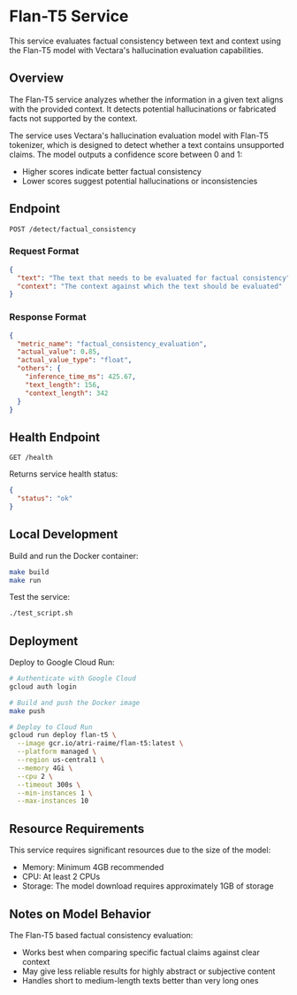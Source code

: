 # Flan-T5 Service

This service evaluates factual consistency between text and context using the Flan-T5 model with Vectara's hallucination evaluation capabilities.

## Overview

The Flan-T5 service analyzes whether the information in a given text aligns with the provided context. It detects potential hallucinations or fabricated facts not supported by the context.

The service uses Vectara's hallucination evaluation model with Flan-T5 tokenizer, which is designed to detect whether a text contains unsupported claims. The model outputs a confidence score between 0 and 1:
- Higher scores indicate better factual consistency
- Lower scores suggest potential hallucinations or inconsistencies

## Endpoint

`POST /detect/factual_consistency`

### Request Format

```json
{
  "text": "The text that needs to be evaluated for factual consistency",
  "context": "The context against which the text should be evaluated"
}
```

### Response Format

```json
{
  "metric_name": "factual_consistency_evaluation",
  "actual_value": 0.85,
  "actual_value_type": "float",
  "others": {
    "inference_time_ms": 425.67,
    "text_length": 156,
    "context_length": 342
  }
}
```

## Health Endpoint

`GET /health`

Returns service health status:

```json
{
  "status": "ok"
}
```

## Local Development

Build and run the Docker container:

```bash
make build
make run
```

Test the service:

```bash
./test_script.sh
```

## Deployment

Deploy to Google Cloud Run:

```bash
# Authenticate with Google Cloud
gcloud auth login

# Build and push the Docker image
make push

# Deploy to Cloud Run
gcloud run deploy flan-t5 \
  --image gcr.io/atri-raime/flan-t5:latest \
  --platform managed \
  --region us-central1 \
  --memory 4Gi \
  --cpu 2 \
  --timeout 300s \
  --min-instances 1 \
  --max-instances 10
```

## Resource Requirements

This service requires significant resources due to the size of the model:
- Memory: Minimum 4GB recommended
- CPU: At least 2 CPUs
- Storage: The model download requires approximately 1GB of storage

## Notes on Model Behavior

The Flan-T5 based factual consistency evaluation:
- Works best when comparing specific factual claims against clear context
- May give less reliable results for highly abstract or subjective content
- Handles short to medium-length texts better than very long ones 